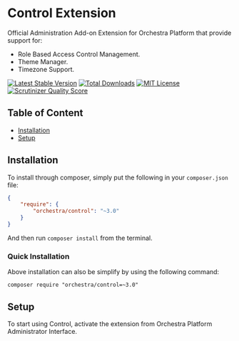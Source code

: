 Control Extension
==============

Official Administration Add-on Extension for Orchestra Platform that provide support for:

* Role Based Access Control Management.
* Theme Manager.
* Timezone Support.

[![Latest Stable Version](https://img.shields.io/github/release/orchestral/control.svg?style=flat-square)](https://packagist.org/packages/orchestra/control)
[![Total Downloads](https://img.shields.io/packagist/dt/orchestra/control.svg?style=flat-square)](https://packagist.org/packages/orchestra/control)
[![MIT License](https://img.shields.io/packagist/l/orchestra/control.svg?style=flat-square)](https://packagist.org/packages/orchestra/control)
[![Scrutinizer Quality Score](https://img.shields.io/scrutinizer/g/orchestral/control/master.svg?style=flat-square)](https://scrutinizer-ci.com/g/orchestral/control/)

## Table of Content

* [Installation](#installation)
* [Setup](#setup)

## Installation

To install through composer, simply put the following in your `composer.json` file:

```json
{
	"require": {
		"orchestra/control": "~3.0"
	}
}
```

And then run `composer install` from the terminal.

### Quick Installation

Above installation can also be simplify by using the following command:

	composer require "orchestra/control=~3.0"

## Setup

To start using Control, activate the extension from Orchestra Platform Administrator Interface.
